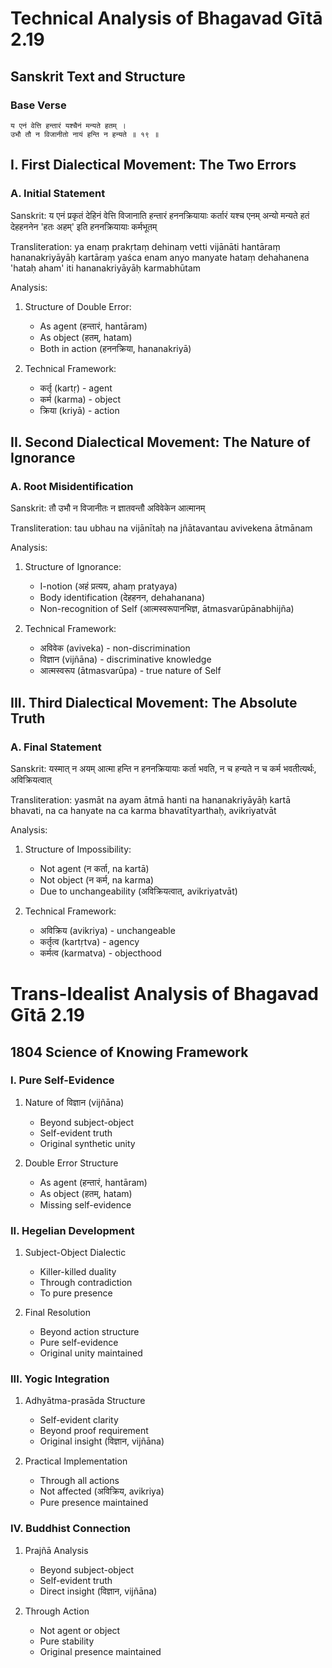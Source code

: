# Technical Analysis of Bhagavad Gītā 2.19

## Sanskrit Text and Structure

### Base Verse
```sanskrit
य एनं वेत्ति हन्तारं यश्चैनं मन्यते हतम् ।
उभौ तौ न विजानीतो नायं हन्ति न हन्यते ॥ १९ ॥
```

## I. First Dialectical Movement: The Two Errors

### A. Initial Statement
Sanskrit:
य एनं प्रकृतं देहिनं वेत्ति विजानाति हन्तारं हननक्रियायाः कर्तारं यश्च एनम् अन्यो मन्यते हतं देहहननेन 'हतः अहम्' इति हननक्रियायाः कर्मभूतम्

Transliteration:
ya enaṃ prakṛtaṃ dehinaṃ vetti vijānāti hantāraṃ hananakriyāyāḥ kartāraṃ yaśca enam anyo manyate hataṃ dehahanena 'hataḥ aham' iti hananakriyāyāḥ karmabhūtam

Analysis:
1. Structure of Double Error:
   - As agent (हन्तारं, hantāram)
   - As object (हतम्, hatam)
   - Both in action (हननक्रिया, hananakriyā)

2. Technical Framework:
   - कर्तृ (kartṛ) - agent
   - कर्म (karma) - object
   - क्रिया (kriyā) - action

## II. Second Dialectical Movement: The Nature of Ignorance

### A. Root Misidentification
Sanskrit:
तौ उभौ न विजानीतः न ज्ञातवन्तौ अविवेकेन आत्मानम्

Transliteration:
tau ubhau na vijānītaḥ na jñātavantau avivekena ātmānam

Analysis:
1. Structure of Ignorance:
   - I-notion (अहं प्रत्यय, ahaṃ pratyaya)
   - Body identification (देहहनन, dehahanana)
   - Non-recognition of Self (आत्मस्वरूपानभिज्ञ, ātmasvarūpānabhijña)

2. Technical Framework:
   - अविवेक (aviveka) - non-discrimination
   - विज्ञान (vijñāna) - discriminative knowledge
   - आत्मस्वरूप (ātmasvarūpa) - true nature of Self

## III. Third Dialectical Movement: The Absolute Truth

### A. Final Statement
Sanskrit:
यस्मात् न अयम् आत्मा हन्ति न हननक्रियायाः कर्ता भवति, न च हन्यते न च कर्म भवतीत्यर्थः, अविक्रियत्वात्

Transliteration:
yasmāt na ayam ātmā hanti na hananakriyāyāḥ kartā bhavati, na ca hanyate na ca karma bhavatītyarthaḥ, avikriyatvāt

Analysis:
1. Structure of Impossibility:
   - Not agent (न कर्ता, na kartā)
   - Not object (न कर्म, na karma)
   - Due to unchangeability (अविक्रियत्वात्, avikriyatvāt)

2. Technical Framework:
   - अविक्रिय (avikriya) - unchangeable
   - कर्तृत्व (kartṛtva) - agency
   - कर्मत्व (karmatva) - objecthood
# Trans-Idealist Analysis of Bhagavad Gītā 2.19

## 1804 Science of Knowing Framework

### I. Pure Self-Evidence

1. Nature of विज्ञान (vijñāna)
   - Beyond subject-object
   - Self-evident truth
   - Original synthetic unity

2. Double Error Structure
   - As agent (हन्तारं, hantāram)
   - As object (हतम्, hatam)
   - Missing self-evidence

### II. Hegelian Development

1. Subject-Object Dialectic
   - Killer-killed duality
   - Through contradiction
   - To pure presence

2. Final Resolution
   - Beyond action structure
   - Pure self-evidence
   - Original unity maintained

### III. Yogic Integration

1. Adhyātma-prasāda Structure
   - Self-evident clarity
   - Beyond proof requirement
   - Original insight (विज्ञान, vijñāna)

2. Practical Implementation
   - Through all actions
   - Not affected (अविक्रिय, avikriya)
   - Pure presence maintained

### IV. Buddhist Connection

1. Prajñā Analysis
   - Beyond subject-object
   - Self-evident truth
   - Direct insight (विज्ञान, vijñāna)

2. Through Action
   - Not agent or object
   - Pure stability
   - Original presence maintained
